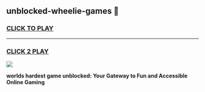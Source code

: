 
## unblocked-wheelie-games 👋
<h3>
<a href="https://premium.freeplayer.one?title=unblocked-wheelie-games&ref=14F">CLICK TO PLAY</a></h3>
<hr>

<h3>
<a href="https://premium.freeplayer.one?title=unblocked-wheelie-games&ref=14F">CLICK 2 PLAY</a>
  
</h3>

<a href="https://premium.freeplayer.one?title=unblocked-wheelie-games&ref=12F/"><img src="https://clearcache.store/games.png"></a>


**worlds hardest game unblocked: Your Gateway to Fun and Accessible Online Gaming**
